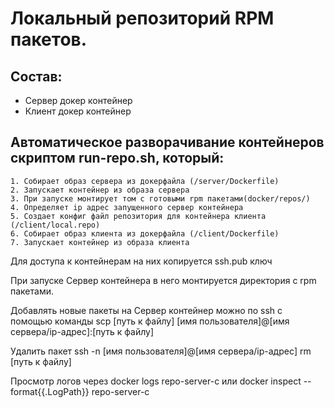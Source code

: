 # Локальный репозиторий RPM пакетов.

## Состав:
  - Сервер докер контейнер
  - Клиент докер контейнер

## Автоматическое разворачивание контейнеров скриптом run-repo.sh, который:
	1. Собирает образ сервера из докерфайла (/server/Dockerfile)
	2. Запускает контейнер из образа сервера
	3. При запуске монтирует том с готовыми rpm пакетами(docker/repos/)
	4. Определяет ip адрес запущенного сервер контейнера
	5. Создает конфиг файл репозитория для контейнера клиента (/client/local.repo)
	6. Собирает образ клиента из докерфайла (/client/Dockerfile)
	7. Запускает контейнер из образа клиента
	
Для доступа к контейнерам на них копируется ssh.pub ключ

При запуске Сервер контейнера в него монтируется директория с rpm пакетами. 

Добавлять новые пакеты на Сервер контейнер можно по ssh с помощью команды scp [путь к файлу] [имя пользователя]@[имя сервера/ip-адрес]:[путь к файлу]

Удалить пакет ssh -n [имя пользователя]@[имя сервера/ip-адрес] rm [путь к файлу]

Просмотр логов через docker logs repo-server-c или docker inspect --format{{.LogPath}} repo-server-c
